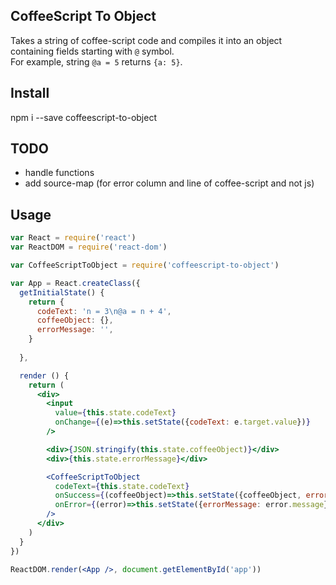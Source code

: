 ## CoffeeScript To Object

Takes a string of coffee-script code and compiles it into an object containing fields starting with `@` symbol.  
For example, string `@a = 5` returns `{a: 5}`.

## Install

npm i --save coffeescript-to-object

## TODO

- handle functions
- add source-map (for error column and line of coffee-script and not js) 

## Usage

```jsx
var React = require('react')
var ReactDOM = require('react-dom')

var CoffeeScriptToObject = require('coffeescript-to-object')

var App = React.createClass({
  getInitialState() {
    return {
      codeText: 'n = 3\n@a = n + 4',
      coffeeObject: {},
      errorMessage: '',
    }
    
  },

  render () {
    return (
      <div>
        <input
          value={this.state.codeText}
          onChange={(e)=>this.setState({codeText: e.target.value})}
        />

        <div>{JSON.stringify(this.state.coffeeObject)}</div>
        <div>{this.state.errorMessage}</div>

        <CoffeeScriptToObject
          codeText={this.state.codeText}
          onSuccess={(coffeeObject)=>this.setState({coffeeObject, errorMessage: ''})}
          onError={(error)=>this.setState({errorMessage: error.message})}
        />
      </div>
    )
  }
})

ReactDOM.render(<App />, document.getElementById('app'))

```

